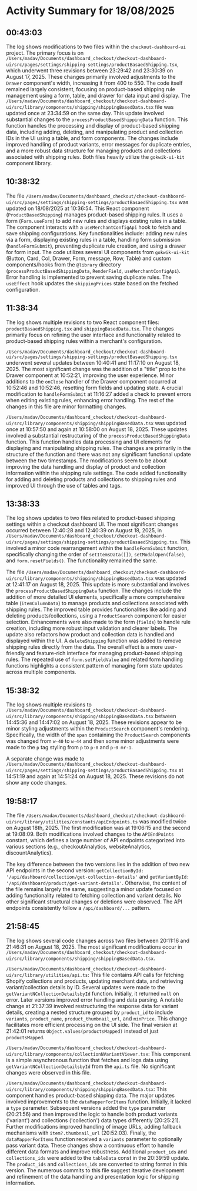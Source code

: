 # Activity Summary for 18/08/2025

## 00:43:03
The log shows modifications to two files within the `checkout-dashboard-ui` project.  The primary focus is on `/Users/madav/Documents/dashboard_checkout/checkout-dashboard-ui/src/pages/settings/shipping-settings/productBasaedShipping.tsx`, which underwent three revisions between 23:29:42 and 23:30:39 on August 17, 2025.  These changes primarily involved adjustments to the `Drawer` component's width, increasing it from 400 to 550.  The code itself remained largely consistent, focusing on product-based shipping rule management using a form, table, and drawer for data input and display.  The  `/Users/madav/Documents/dashboard_checkout/checkout-dashboard-ui/src/library/components/shipping/shippingBasedData.tsx` file was updated once at 23:34:59 on the same day. This update involved substantial changes to the `processProductBasedShippingData` function. This function handles the processing and display of product-based shipping data, including adding, deleting, and manipulating product and collection IDs in the UI using a table, and form components.  The changes include improved handling of product variants, error messages for duplicate entries, and a more robust data structure for managing products and collections associated with shipping rules.  Both files heavily utilize the `gokwik-ui-kit` component library.


## 10:38:32
The file `/Users/madav/Documents/dashboard_checkout/checkout-dashboard-ui/src/pages/settings/shipping-settings/productBasaedShipping.tsx` was updated on 18/08/2025 at 10:36:54.  This React component (`ProductBasedShipping`) manages product-based shipping rules.  It uses a form (`Form.useForm`) to add new rules and displays existing rules in a table.  The component interacts with a `useMerchantConfigApi` hook to fetch and save shipping configurations. Key functionalities include: adding new rules via a form, displaying existing rules in a table, handling form submission (`handleFormSubmit`), preventing duplicate rule creation, and using a drawer for form input.  The code utilizes several UI components from `gokwik-ui-kit` (Button, Card, Col, Drawer, Form, message, Row, Table) and custom components/hooks from the `@library` directory (`processProductBasedShippingData`, `RenderField`, `useMerchantConfigApi`).  Error handling is implemented to prevent saving duplicate rules.  The `useEffect` hook updates the `shippingPrices` state based on the fetched configuration.


## 11:38:34
The log shows multiple revisions to two React component files: `productBasaedShipping.tsx` and `shippingBasedData.tsx`.  The changes primarily focus on refining the user interface and functionality related to product-based shipping rules within a merchant's configuration.

`/Users/madav/Documents/dashboard_checkout/checkout-dashboard-ui/src/pages/settings/shipping-settings/productBasaedShipping.tsx` underwent several updates between 10:40:41 and 11:17:10 on August 18, 2025.  The most significant change was the addition of a "title" prop to the Drawer component at 10:52:21, improving the user experience. Minor additions to the `onClose` handler of the Drawer component occurred at 10:52:46 and 10:52:46, resetting form fields and updating state.  A crucial modification to `handleFormSubmit` at 11:16:27 added a check to prevent errors when editing existing rules, enhancing error handling. The rest of the changes in this file are minor formatting changes.

`/Users/madav/Documents/dashboard_checkout/checkout-dashboard-ui/src/library/components/shipping/shippingBasedData.tsx` was updated once at 10:57:50 and again at 10:58:00 on August 18, 2025.  These updates involved a substantial restructuring of the `processProductBasedShippingData` function. This function handles data processing and UI elements for displaying and manipulating shipping rules.  The changes are primarily in the structure of the function and there was not any significant functional update between the two timestamps. The modifications seem to be about improving the data handling and display of product and collection information within the shipping rule settings.  The code added functionality for adding and deleting products and collections to shipping rules and improved UI through the use of tables and tags.


## 13:38:33
The log shows updates to two files related to product-based shipping settings within a checkout dashboard UI.  The most significant changes occurred between 12:40:28 and 12:40:39 on August 18, 2025, in `/Users/madav/Documents/dashboard_checkout/checkout-dashboard-ui/src/pages/settings/shipping-settings/productBasaedShipping.tsx`. This involved a minor code rearrangement within the `handleFormSubmit` function, specifically changing the order of `setItemsData([])`, `setModalOpen(false)`, and `form.resetFields()`.  The functionality remained the same.

The file `/Users/madav/Documents/dashboard_checkout/checkout-dashboard-ui/src/library/components/shipping/shippingBasedData.tsx` was updated at 12:41:17 on August 18, 2025. This update is more substantial and involves the `processProductBasedShippingData` function.  The changes include the addition of more detailed UI elements, specifically a more comprehensive table (`itemColumnData`) to manage products and collections associated with shipping rules.  The improved table provides functionalities like adding and deleting products/collections, using a `ProductSearch` component for easier selection.  Enhancements were also made to the form (`fields`) to handle rule creation, including more robust input validation and clearer labels. The update also refactors how product and collection data is handled and displayed within the UI.  A `deleteShipping` function was added to remove shipping rules directly from the data.  The overall effect is a more user-friendly and feature-rich interface for managing product-based shipping rules.  The repeated use of `form.setFieldValue` and related form handling functions highlights a consistent pattern of managing form state updates across multiple components.


## 15:38:32
The log shows multiple revisions to `/Users/madav/Documents/dashboard_checkout/checkout-dashboard-ui/src/library/components/shipping/shippingBasedData.tsx` between 14:45:36 and 14:47:02 on August 18, 2025.  These revisions appear to be minor styling adjustments within the `ProductSearch` component's rendering. Specifically, the width of the `span` containing the `ProductSearch` components was changed from `w-40` to `w-44` and then some minor adjustments were made to the  `p` tag styling from `p` to `p-0` and `p-0 mr-1`.

A separate change was made to `/Users/madav/Documents/dashboard_checkout/checkout-dashboard-ui/src/pages/settings/shipping-settings/productBasaedShipping.tsx` at 14:51:19 and again at 14:51:24 on August 18, 2025.  These revisions do not show any code changes.


## 19:58:17
The file `/Users/madav/Documents/dashboard_checkout/checkout-dashboard-ui/src/library/utilities/constants/apiEndpoints.ts` was modified twice on August 18th, 2025.  The first modification was at 19:06:15 and the second at 19:08:09.  Both modifications involved changes to the `APIEndPoints` constant, which defines a large number of API endpoints categorized into various sections (e.g., checkoutAnalytics, websiteAnalytics, discountAnalytics).

The key difference between the two versions lies in the addition of two new API endpoints in the second version:  `getCollectionById: '/api/dashboard/collection/get-collection-details'` and `getVariantById: '/api/dashboard/product/get-variant-details'`.  Otherwise, the content of the file remains largely the same, suggesting a minor update focused on adding functionality related to fetching collection and variant details.  No other significant structural changes or deletions were observed.  The API endpoints consistently follow a `/api/dashboard/...` pattern.


## 21:58:45
The log shows several code changes across two files between 20:11:16 and 21:46:31 on August 18, 2025.  The most significant modifications occur in `/Users/madav/Documents/dashboard_checkout/checkout-dashboard-ui/src/library/components/shipping/shippingBasedData.tsx`.

`/Users/madav/Documents/dashboard_checkout/checkout-dashboard-ui/src/library/utilities/api.ts`: This file contains API calls for fetching Shopify collections and products, updating merchant data, and retrieving variant/collection details by ID.  Several updates were made to the `getVariantNCollectionDetailsbyId` function.  Initially, it returned `null` on error.  Later versions improved error handling and data parsing.  A notable change at 21:37:39 involved restructuring the response data for variant details, creating a nested structure grouped by `product_id` to include `variants`, `product_name`, `product_thumbnail_url`, and `minPrice`. This change facilitates more efficient processing on the UI side.  The final version at 21:42:01 returns `Object.values(productsMapped)` instead of just `productsMapped`.

`/Users/madav/Documents/dashboard_checkout/checkout-dashboard-ui/src/library/components/collectionNVariantViewer.tsx`: This component is a simple asynchronous function that fetches and logs data using `getVariantNCollectionDetailsbyId` from the `api.ts` file.  No significant changes were observed in this file.


`/Users/madav/Documents/dashboard_checkout/checkout-dashboard-ui/src/library/components/shipping/shippingBasedData.tsx`:  This component handles product-based shipping data.  The major updates involved improvements to the `dataMapperForItems` function.  Initially, it lacked a `type` parameter.  Subsequent versions added the `type` parameter (20:21:56) and then improved the logic to handle both product variants ('variant') and collections ('collection') data types differently (20:25:21). Further modifications improved handling of image URLs, adding fallback mechanisms with `item?.thumbnail_url` (20:52:03). Finally, the `dataMapperForItems` function received a `variants` parameter to optionally pass variant data.  These changes show a continuous effort to handle different data formats and improve robustness.  Additional `product_ids` and `collections_ids` were added to the `tableData` const in the 20:39:59 update. The `product_ids` and `collections_ids` are converted to string format in this version.  The numerous commits to this file suggest iterative development and refinement of the data handling and presentation logic for shipping information.
